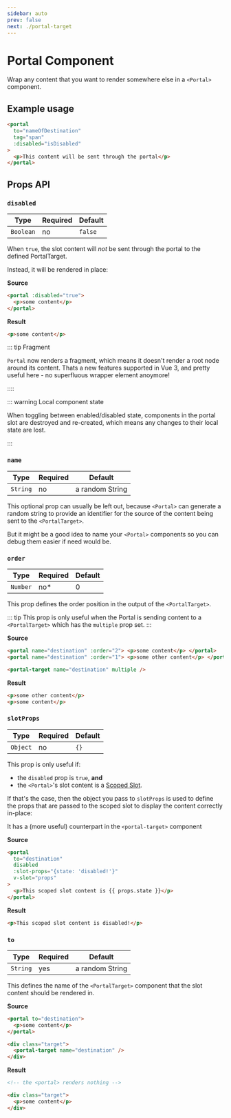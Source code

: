 ```yaml
---
sidebar: auto
prev: false
next: ./portal-target
---
```


# Portal Component

Wrap any content that you want to render somewhere else in a `<Portal>` component.

## Example usage

```html
<portal
  to="nameOfDestination"
  tag="span"
  :disabled="isDisabled"
>
  <p>This content will be sent through the portal</p>
</portal>
```

## Props API

### `disabled`

| Type      | Required | Default |
| --------- | -------- | ------- |
| `Boolean` | no       | `false` |

When `true`, the slot content will _not_ be sent through the portal to the defined PortalTarget.

Instead, it will be rendered in place:

**Source**

<!-- prettier-ignore -->
```html
<portal :disabled="true">
  <p>some content</p> 
</portal>
```

**Result**

<!-- prettier-ignore -->
```html
<p>some content</p>
```

::: tip Fragment

`Portal` now renders a fragment, which means it doesn't render a root node around its content. Thats a new features supported in Vue 3, and pretty useful here - no superfluous wrapper element anoymore!

::::

::: warning Local component state
 
 When toggling between enabled/disabled state, components in the portal slot are destroyed and re-created, which means any changes to their local state are lost.</p>

:::
### `name`

| Type     | Required | Default         |
| -------- | -------- | --------------- |
| `String` | no       | a random String |

This optional prop can usually be left out, because `<Portal>` can generate a random string to provide an identifier for the source of the content being sent to the `<PortalTarget>`.

But it might be a good idea to name your `<Portal>` components so you can debug them easier if need would be.

### `order`

| Type     | Required | Default |
| -------- | -------- | ------- |
| `Number` | no\*     | 0       |

This prop defines the order position in the output of the `<PortalTarget>`.

::: tip
This prop is only useful when the Portal is sending content to a `<PortalTarget>` which has the `multiple` prop set.
:::

**Source**

<!-- prettier-ignore -->
```html
<portal name="destination" :order="2"> <p>some content</p> </portal>
<portal name="destination" :order="1"> <p>some other content</p> </portal>

<portal-target name="destination" multiple />
```

**Result**

<!-- prettier-ignore -->
```html
<p>some other content</p>
<p>some content</p>
```

### `slotProps`

| Type     | Required | Default |
| -------- | -------- | ------- |
| `Object` | no       | `{}`    |

This prop is only useful if:

- the `disabled` prop is `true`, **and**
- the `<Portal>`'s slot content is a [Scoped Slot](https://vuejs.org/v2/guide/components.html#Scoped-Slots).

If that's the case, then the object you pass to `slotProps` is used to define the props that are passed to the scoped slot to display the content correctly in-place:

It has a (more useful) counterpart in the `<portal-target>` component

**Source**

<!-- prettier-ignore -->
```html
<portal 
  to="destination"
  disabled
  :slot-props="{state: 'disabled!'}"
  v-slot="props"
>
  <p>This scoped slot content is {{ props.state }}</p>
</portal>
```

**Result**

<!-- prettier-ignore -->
```html
<p>This scoped slot content is disabled!</p>
```

### `to`

| Type     | Required  | Default         |
| -------- | --------- | --------------- |
| `String` | yes       | a random String |

This defines the name of the `<PortalTarget>` component that the slot content should be rendered in.

**Source**

<!-- prettier-ignore -->
```html
<portal to="destination">
  <p>some content</p>
</portal>

<div class="target">
  <portal-target name="destination" />
</div>
```

**Result**

<!-- prettier-ignore -->
```html
<!-- the <portal> renders nothing -->

<div class="target">
  <p>some content</p>
</div>
```
